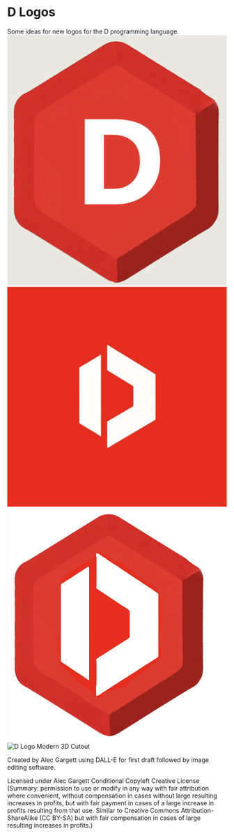 # D Logos

Some ideas for new logos for the D programming language.
<img src="https://raw.githubusercontent.com/alecgargett/dlogos/main/dlogo1.3.0_ag_basic_3D_hexagon.png" alt="D Logo Basic" />
<img src="https://raw.githubusercontent.com/alecgargett/dlogos/main/dlogo2.2.1_ag_modern_square.png" alt="D Logo Modern 3D Square" />
<img src="https://raw.githubusercontent.com/alecgargett/dlogos/main/dlogo2.3.2_ag_modern_3D_hexagon.png" alt="D Logo Modern 3D Hexagon" />
<img src="https://raw.githubusercontent.com/alecgargett/dlogos/main/dlogo2.3.3_ag_modern_cutout.png" alt="D Logo Modern 3D Cutout" />

Created by Alec Gargett using DALL-E for first draft followed by image editing software.

Licensed under Alec Gargett Conditional Copyleft Creative License (Summary: permission to use or modify in any way with fair attribution where convenient, without compensation in cases without large resulting increases in profits, but with fair payment in cases of a large increase in profits resulting from that use. Similar to Creative Commons Attribution-ShareAlike (CC BY-SA) but with fair compensation in cases of large resulting increases in profits.)
